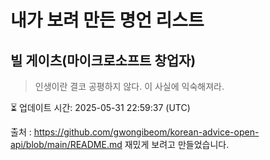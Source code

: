 # 내가 보려 만든 명언 리스트

##  빌 게이츠(마이크로소프트 창업자)
> 인생이란 결코 공평하지 않다. 이 사실에 익숙해져라.


⏳ 업데이트 시간: 2025-05-31 22:59:37 (UTC)

출처 : https://github.com/gwongibeom/korean-advice-open-api/blob/main/README.md
재밌게 보려고 만들었습니다.
